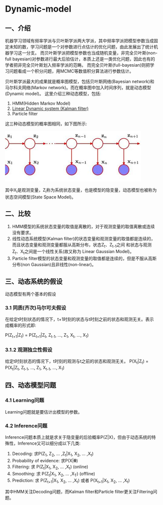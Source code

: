 # Dynamic-model
## 一、介绍
机器学习领域有频率学派与贝叶斯学派两大学派，其中频率学派把模型参数当成固定未知的数，学习问题是一个对参数进行点估计的优化问题，由此发展出了统计机器学习这一分支。
而贝叶斯学派把模型参数也当成随机变量，非完全贝叶斯(non-full bayesian)对参数进行最大后验估计，本质上还是一类优化问题，因此也有的学者把非完全贝叶斯划入频率学派的范畴。
而完全贝叶斯(full-bayesian)则把学习问题看成一个积分问题，用MCMC等数值积分算法进行参数估计。

贝叶斯学派最大的成果就是概率图模型，包括贝叶斯网络(Bayesian network)和马尔科夫网络(Markov network)。而在概率图中加入时间序列，就是动态模型(Dynamic model)。
这里介绍三种动态模型，包括:

1. HMM(Hidden Markov Model)
2. [Linear Dynamic system (Kalman filter)](docs/Kalman_filter.md)
3. Particle filter

这三种动态模型的概率图相同，如下图所示:

![PGM](resources/DS_PGM.jfif)

其中X<sub>i</sub>是观测变量，Z<sub>i</sub>称为系统状态变量，也是模型的隐变量，动态模型也被称为状态空间模型(State Space Model)。

## 二、比较

1. HMM模型的系统状态变量的取值是离散的，对于观测变量的取值离散或连续没有要求。
2. 线性动态系统模型(Kalman filter)的状态变量和观测变量的取值都是连续的，而且状态变量和观测变量都服从高斯分布，状态Z<sub>t</sub>、Z<sub>t-1</sub>之间
和状态与观测Z<sub>t</sub>、X<sub>t</sub>之间是一个线性关系(故又称为 Linear Gaussian Model)。
3. Particle filter模型的状态变量和观测变量的取值都是连续的，但是不服从高斯分布(non Gaussian)且非线性(non-linear)。

## 三、动态系统的假设
动态模型有两个基本的假设
### 3.1 同质(齐次)马尔可夫假设
在给定t时刻状态的情况下，t+1时刻的状态与t时刻之前的状态和观测无关。表示成概率的形式即:

P(Z<sub>t+1</sub>|Z<sub>t</sub>) = P(Z<sub>t+1</sub>|Z<sub>t</sub>, Z<sub>t-1</sub>, ..., Z<sub>1</sub>, X<sub>t</sub>, ..., X<sub>1</sub>)

### 3.1.2 观测独立性假设

给定t时刻状态的情况下，t时刻的观测与t之前的状态和观测无关。
P(X<sub>t</sub>|Z<sub>t</sub>) = P(X<sub>t</sub>|Z<sub>t</sub>, Z<sub>t-1</sub>, ..., Z<sub>1</sub>, X<sub>t-1</sub>, ..., X<sub>1</sub>)

## 四、动态模型问题
### 4.1 Learning问题
Learning问题就是要估计出模型的参数。

### 4.2 Inference问题
Inference问题本质上就是求关于隐变量的后验概率P(Z|X)，但由于动态系统的特殊性，Inference又可以细分成以下几类:

1. Decoding: 求P(Z<sub>1</sub>, Z<sub>2</sub>, ... ,Z<sub>t</sub>|X<sub>1</sub>, X<sub>2</sub>, ... ,X<sub>t</sub>)
2. Probability of evidence: 求P(X|**θ**)
3. Filtering: 求 P(Z<sub>t</sub>|X<sub>1</sub>, X<sub>2</sub>, ... ,X<sub>t</sub>) (online)
4. Smoothing: 求 P(Z<sub>t</sub>|X<sub>1</sub>, X<sub>2</sub>, ... ,X<sub>T</sub>) (offline)
5. Prediction: 求 P(Z<sub>t+1</sub>|X<sub>1</sub>, X<sub>2</sub>, ... ,X<sub>t</sub>) 或者 P(X<sub>t+1</sub>|X<sub>1</sub>, X<sub>2</sub>, ... ,X<sub>t</sub>) 

其中HMM关注Decoding问题，而Kalman filter和Particle filter更关注Filtering问题。